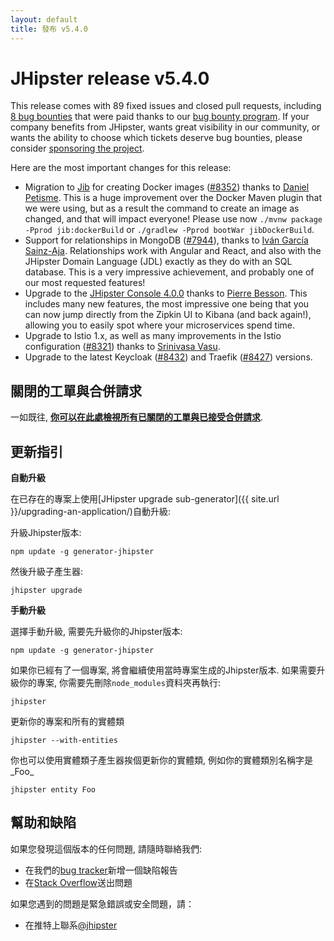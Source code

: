 ```yaml
---
layout: default
title: 發布 v5.4.0
---
```


JHipster release v5.4.0
==================

This release comes with 89 fixed issues and closed pull requests, including [8 bug bounties](https://github.com/jhipster/generator-jhipster/issues?q=milestone%3A5.4.0+is%3Aclosed+label%3A%24100) that were paid thanks to our [bug bounty program](https://www.jhipster.tech/bug-bounties/). If your company benefits from JHipster, wants great visibility in our community, or wants the ability to choose which tickets deserve bug bounties, please consider [sponsoring the project](https://www.jhipster.tech/sponsors/).

Here are the most important changes for this release:

- Migration to [Jib](https://github.com/GoogleContainerTools/jib) for creating Docker images ([#8352](https://github.com/jhipster/generator-jhipster/pull/8352)) thanks to [Daniel Petisme](https://github.com/danielpetisme). This is a huge improvement over the Docker Maven plugin that we were using, but as a result the command to create an image as changed, and that will impact everyone! Please use now `./mvnw package -Pprod jib:dockerBuild` or `./gradlew -Pprod bootWar jibDockerBuild`.
- Support for relationships in MongoDB  ([#7944](https://github.com/jhipster/generator-jhipster/issues/7944)), thanks to [Iván García Sainz-Aja](https://github.com/ivangsa). Relationships work with Angular and React, and also with the JHipster Domain Language (JDL) exactly as they do with an SQL database. This is a very impressive achievement, and probably one of our most requested features!
- Upgrade to the [JHipster Console 4.0.0](https://github.com/jhipster/jhipster-console/releases/tag/v4.0.0) thanks to [Pierre Besson](https://github.com/PierreBesson). This includes many new features, the most impressive one being that you can now jump directly from the Zipkin UI to Kibana (and back again!), allowing you to easily spot where your microservices spend time.
- Upgrade to Istio 1.x, as well as many improvements in the Istio configuration ([#8321](https://github.com/jhipster/generator-jhipster/pull/8321)) thanks to [Srinivasa Vasu](https://github.com/srinivasa-vasu).
- Upgrade to the latest Keycloak ([#8432](https://github.com/jhipster/generator-jhipster/pull/8432)) and Traefik ([#8427](https://github.com/jhipster/generator-jhipster/pull/8427)) versions.

關閉的工單與合併請求
------------
一如既往, __[你可以在此處檢視所有已關閉的工單與已接受合併請求](https://github.com/jhipster/generator-jhipster/issues?q=milestone%3A5.4.0+is%3Aclosed)__.

更新指引
------------

**自動升級**

在已存在的專案上使用[JHipster upgrade sub-generator]({{ site.url }}/upgrading-an-application/)自動升級:

升級Jhipster版本:

```
npm update -g generator-jhipster
```

然後升級子產生器:

```
jhipster upgrade
```

**手動升級**

選擇手動升級, 需要先升級你的Jhipster版本:

```
npm update -g generator-jhipster
```

如果你已經有了一個專案, 將會繼續使用當時專案生成的Jhipster版本.
如果需要升級你的專案, 你需要先刪除`node_modules`資料夾再執行:

```
jhipster
```

更新你的專案和所有的實體類

```
jhipster --with-entities
```

你也可以使用實體類子產生器挨個更新你的實體類, 例如你的實體類別名稱字是_Foo_

```
jhipster entity Foo
```

幫助和缺陷
--------------

如果您發現這個版本的任何問題, 請隨時聯絡我們:

- 在我們的[bug tracker](https://github.com/jhipster/generator-jhipster/issues?state=open)新增一個缺陷報告
- 在[Stack Overflow](http://stackoverflow.com/tags/jhipster/info)送出問題

如果您遇到的問題是緊急錯誤或安全問題，請：

- 在推特上聯系[@jhipster](https://twitter.com/jhipster)
